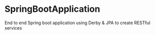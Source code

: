 # SpringBootApplication
End to end Spring boot application using Derby &amp; JPA to create RESTful services
